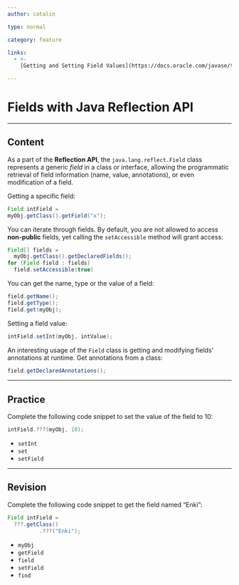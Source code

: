 ```yaml
---
author: catalin

type: normal

category: feature

links:
  - >-
    [Getting and Setting Field Values](https://docs.oracle.com/javase/tutorial/reflect/member/fieldValues.html){website}

---
```


# Fields with Java **Reflection API**

---

## Content

As a part of the **Reflection API**, the `java.lang.reflect.Field` class represents a generic *field* in a class or interface, allowing the programmatic retrieval of field information (name, value, annotations), or even modification of a field.

Getting a specific field:

```java
Field intField =  
myObj.getClass().getField("x");
```

You can iterate through fields. By default, you are not allowed to access **non-public** fields, yet calling the `setAccessible` method will grant access:

```java
Field[] fields = 
  myObj.getClass().getDeclaredFields();
for (Field field : fields) 
  field.setAccessible(true)
```

You can get the name, type or the value of a field:

```java
field.getName();
field.getType();
field.get(myObj);
```

Setting a field value:

```java
intField.setInt(myObj, intValue);

```

An interesting usage of the `Field` class is getting and modifying fields' annotations at runtime.
Get annotations from a class:

```java
field.getDeclaredAnnotations(); 
```


---

## Practice

Complete the following code snippet to set the value of the field to 10:

```java
intField.???(myObj, 10);
```

- `setInt` 
- `set` 
- `setField`

---

## Revision

Complete the following code snippet to get the field named “Enki”:

```java
Field intField = 
  ???.getClass()
          .???("Enki");
```

- `myObj` 
- `getField` 
- `field` 
- `setField` 
- `find`
